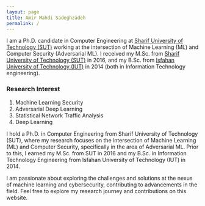 ```yaml
---
layout: page	
title: Amir Mahdi Sadeghzadeh	
permalink: /	
---
```

I am a Ph.D. candidate in Computer Engineering at [Sharif University of Technology (SUT)](http://www.en.sharif.edu/) working at the intersection of Machine Learning (ML) and Computer Security (Adversarial ML). I received my M.Sc. from [Sharif University of Technology (SUT)](http://www.en.sharif.edu/) in 2016, and my B.Sc. from [Isfahan University of Technology (IUT)](https://www.iut.ac.ir/en) in 2014 (both in Information Technology engineering).<br>


### Research Interest	
1.	Machine Learning Security	
2.	Adversarial Deep Learning	
3.	Statistical Network Traffic Analysis	
4.  Deep Learning


I hold a Ph.D. in Computer Engineering from Sharif University of Technology (SUT), where my research focuses on the intersection of Machine Learning (ML) and Computer Security, specifically in the area of Adversarial ML. Prior to this, I earned my M.Sc. from SUT in 2016 and my B.Sc. in Information Technology Engineering from Isfahan University of Technology (IUT) in 2014.

I am passionate about exploring the challenges and solutions at the nexus of machine learning and cybersecurity, contributing to advancements in the field. Feel free to explore my research journey and contributions on this website.
